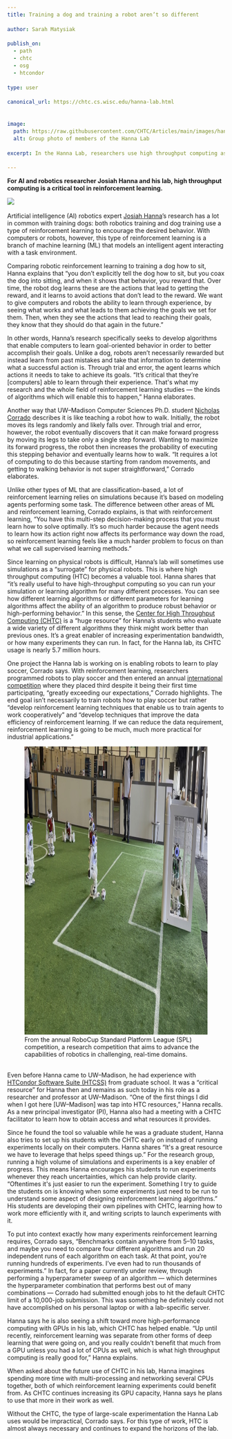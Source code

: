 ```yaml
---
title: Training a dog and training a robot aren’t so different

author: Sarah Matysiak

publish_on:
  - path
  - chtc
  - osg
  - htcondor
  
type: user

canonical_url: https://chtc.cs.wisc.edu/hanna-lab.html


image:
  path: https://raw.githubusercontent.com/CHTC/Articles/main/images/hannalab.png
  alt: Group photo of members of the Hanna Lab
  
excerpt: In the Hanna Lab, researchers use high throughput computing as a critical tool for training robots with reinforcement learning.

---
```


**For AI and robotics researcher Josiah Hanna and his lab, high throughput computing is a critical tool in reinforcement learning.**

![](https://lh7-us.googleusercontent.com/Zcf4iUkUE9DGnTyeEwlSEB7C3kIG7ZJBjpmrinZg5fOePfSDyUlswdbP-vtX6afLo6feWMpdWdtmADolBVAk59YIr8ML2mNviSuUWxlLcyt_fOzr47IWl8fTe6IyeAH4Pvuorvthm4KJA5olu69F62A)


Artificial intelligence (AI) robotics expert [Josiah Hanna](https://pages.cs.wisc.edu/~jphanna/)’s research has a lot in common with training dogs: both robotics training and dog
training use a type of reinforcement learning to encourage the desired behavior. With computers or robots, however, this type of reinforcement learning is a branch of machine learning (ML) that models an intelligent agent interacting with a task environment.


  

Comparing robotic reinforcement learning to training a dog how to sit, Hanna explains that “you don’t explicitly tell the dog how to sit, but you coax the dog into sitting, and when it
shows that behavior, you reward that. Over time, the robot dog learns these are the actions that lead to getting the reward, and it learns to avoid actions that don’t lead to the reward. 
We want to give computers and robots the ability to learn through experience, by seeing what works and what leads to them achieving the goals we set for them. Then, when they see the 
actions that lead to reaching their goals, they know that they should do that again in the future.”

  

In other words, Hanna’s research specifically seeks to develop algorithms that enable computers to learn goal-oriented behavior in order to better accomplish their goals. Unlike a dog, 
robots aren’t necessarily rewarded but instead learn from past mistakes and take that information to determine what a successful action is. Through trial and error, the agent learns 
which actions it needs to take to achieve its goals. “It’s critical that they’re [computers] able to learn through their experience. That's what my research and the whole field of 
reinforcement learning studies — the kinds of algorithms which will enable this to happen,” Hanna elaborates.

  

Another way that UW–Madison Computer Sciences Ph.D. student [Nicholas Corrado](https://nicholascorrado.github.io/) describes it is like teaching a robot how to walk. Initially, the
robot moves its legs randomly and likely falls over. Through trial and error, however, the robot eventually discovers that it can make forward progress by moving its legs to take 
only a single step forward. Wanting to maximize its forward progress, the robot then increases the probability of executing this stepping behavior and eventually learns how to walk.
“It requires a lot of computing to do this because starting from random movements, and getting to walking behavior is not super straightforward,” Corrado elaborates.

  

Unlike other types of ML that are classification-based, a lot of reinforcement learning relies on simulations because it’s based on modeling agents performing some task. The difference
between other areas of ML and reinforcement learning, Corrado explains, is that with reinforcement learning, “You have this multi-step decision-making process that you must learn how 
to solve optimally. It’s so much harder because the agent needs to learn how its action right now affects its performance way down the road, so reinforcement learning feels like a much
harder problem to focus on than what we call supervised learning methods.”

  

Since learning on physical robots is difficult, Hanna’s lab will sometimes use simulations as a “surrogate” for physical robots. This is where high throughput computing (HTC) becomes 
a valuable tool. Hanna shares that “it’s really useful to have high-throughput computing so you can run your simulation or learning algorithm for many different processes. You can see
how different learning algorithms or different parameters for learning algorithms affect the ability of an algorithm to produce robust behavior or high-performing behavior.” In this
sense, the [Center for High Throughput Computing (CHTC)](https://chtc.github.io/) is a “huge resource” for Hanna’s students who evaluate a wide variety of different algorithms they 
think might work better than previous ones. It’s a great enabler of increasing experimentation bandwidth, or how many experiments they can run. In fact, for the Hanna lab, its CHTC 
usage is nearly 5.7 million hours.

  

One project the Hanna lab is working on is enabling robots to learn to play soccer, Corrado says. With reinforcement learning, researchers programmed robots to play soccer and then
entered an annual [international competition](https://www.robocup.org/) where they placed third despite it being their first time participating, “greatly exceeding our expectations,”
Corrado highlights. The end goal isn’t necessarily to train robots how to play soccer but rather “develop reinforcement learning techniques that enable us to train agents to work 
cooperatively” and “develop techniques that improve the data efficiency of reinforcement learning. If we can reduce the data requirement, reinforcement learning is going to be much,
much more practical for industrial applications.”

  
<figure class="figure float-end" style="margin-center: 1em">
  <img src='https://raw.githubusercontent.com/CHTC/Articles/main/images/robotsoccer.jpeg' height="667" width="1186" class="figure-img img-fluid rounded" alt="From the annual RoboCup
Standard Platform League (SPL) competition, a research competition that aims to advance the capabilities of robotics in challenging, real-time domains.">
  <figcaption class="figure-caption">From the annual RoboCup Standard Platform League (SPL) competition, a research competition that aims to advance the capabilities of robotics 
in challenging, real-time domains.
<br/></figcaption>
</figure>    

  

<br>Even before Hanna came to UW–Madison, he had experience with [HTCondor Software Suite (HTCSS)](https://htcondor.org/) from graduate school. It was a “critical resource” for Hanna then
and remains as such today in his role as a researcher and professor at UW–Madison. “One of the first things I did when I got here [UW–Madison] was tap into HTC resources,” Hanna recalls.
As a new principal investigator (PI), Hanna also had a meeting with a CHTC facilitator to learn how to obtain access and what resources it provides.

  

Since he found the tool so valuable while he was a graduate student, Hanna also tries to set up his students with the CHTC early on instead of running experiments locally on their 
computers. Hanna shares “It's a great resource we have to leverage that helps speed things up.” For the research group, running a high volume of simulations and experiments is a 
key enabler of progress. This means Hanna encourages his students to run experiments whenever they reach uncertainties, which can help provide clarity. “Oftentimes it's just easier
to run the experiment. Something I try to guide the students on is knowing when some experiments just need to be run to understand some aspect of designing reinforcement learning 
algorithms.” His students are developing their own pipelines with CHTC, learning how to work more efficiently with it, and writing scripts to launch experiments with it.

  

To put into context exactly how many experiments reinforcement learning requires, Corrado says, “Benchmarks contain anywhere from 5–10 tasks, and maybe you need to compare four 
different algorithms and run 20 independent runs of each algorithm on each task. At that point, you’re running hundreds of experiments. I’ve even had to run thousands of experiments.”
In fact, for a paper currently under review, through performing a hyperparameter sweep of an algorithm — which determines the hyperparameter combination that performs best out of 
many combinations — Corrado had submitted enough jobs to hit the default CHTC limit of a 10,000-job submission. This was something he definitely could not have accomplished on his 
personal laptop or with a lab-specific server.

  

Hanna says he is also seeing a shift toward more high-performance computing with GPUs in his lab, which CHTC has helped enable. “Up until recently, reinforcement learning was 
separate from other forms of deep learning that were going on, and you really couldn't benefit that much from a GPU unless you had a lot of CPUs as well, which is what high 
throughput computing is really good for,” Hanna explains.

  

When asked about the future use of CHTC in his lab, Hanna imagines spending more time with multi-processing and networking several CPUs together, both of which reinforcement 
learning experiments could benefit from. As CHTC continues increasing its GPU capacity, Hanna says he plans to use that more in their work as well.

  

Without the CHTC, the type of large-scale experimentation the Hanna Lab uses would be impractical, Corrado says. For this type of work, HTC is almost always necessary and continues
to expand the horizons of the lab.
